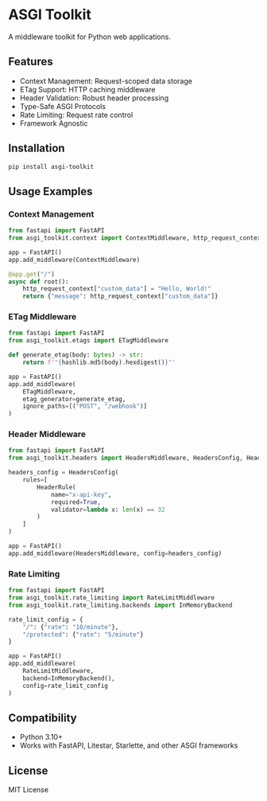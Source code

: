 # ASGI Toolkit

A middleware toolkit for Python web applications.

## Features

- Context Management: Request-scoped data storage
- ETag Support: HTTP caching middleware
- Header Validation: Robust header processing
- Type-Safe ASGI Protocols
- Rate Limiting: Request rate control
- Framework Agnostic

## Installation

```bash
pip install asgi-toolkit
```

## Usage Examples

### Context Management

```python
from fastapi import FastAPI
from asgi_toolkit.context import ContextMiddleware, http_request_context

app = FastAPI()
app.add_middleware(ContextMiddleware)

@app.get("/")
async def root():
    http_request_context["custom_data"] = "Hello, World!"
    return {"message": http_request_context["custom_data"]}
```

### ETag Middleware

```python
from fastapi import FastAPI
from asgi_toolkit.etags import ETagMiddleware

def generate_etag(body: bytes) -> str:
    return f'"{hashlib.md5(body).hexdigest()}"'

app = FastAPI()
app.add_middleware(
    ETagMiddleware,
    etag_generator=generate_etag,
    ignore_paths=[("POST", "/webhook")]
)
```

### Header Middleware

```python
from fastapi import FastAPI
from asgi_toolkit.headers import HeadersMiddleware, HeadersConfig, HeaderRule

headers_config = HeadersConfig(
    rules=[
        HeaderRule(
            name="x-api-key", 
            required=True, 
            validator=lambda x: len(x) == 32
        )
    ]
)

app = FastAPI()
app.add_middleware(HeadersMiddleware, config=headers_config)
```

### Rate Limiting

```python
from fastapi import FastAPI
from asgi_toolkit.rate_limiting import RateLimitMiddleware
from asgi_toolkit.rate_limiting.backends import InMemoryBackend

rate_limit_config = {
    "/": {"rate": "10/minute"},
    "/protected": {"rate": "5/minute"}
}

app = FastAPI()
app.add_middleware(
    RateLimitMiddleware, 
    backend=InMemoryBackend(),
    config=rate_limit_config
)
```

## Compatibility

- Python 3.10+
- Works with FastAPI, Litestar, Starlette, and other ASGI frameworks

## License

MIT License
